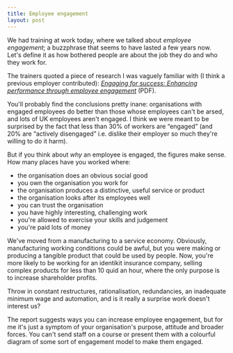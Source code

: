 ```yaml
---
title: Employee engagement
layout: post
---
```


We had training at work today, where we talked about _employee engagement_; a buzzphrase that seems to have lasted a few years now. Let's define it as how bothered people are about the job they do and who they work for.

The trainers quoted a piece of research I was vaguely familiar with (I think a previous employer contributed): <cite><a href="http://www.engageforsuccess.org/wp-content/uploads/2012/09/file52215.pdf">Engaging for success: Enhancing performance through employee engagement</a></cite> (PDF).

You'll probably find the conclusions pretty inane: organisations with engaged employees do better than those whose employees can't be arsed, and lots of UK employees aren't engaged. I think we were meant to be surprised by the fact that less than 30% of workers are &#8220;engaged&#8221; (and 20% are &#8220;actively disengaged&#8221; i.e. dislike their employer so much they're willing to do it harm).

But if you think about _why_ an employee is engaged, the figures make sense. How many places have you worked where:

- the organisation does an obvious social good
- you own the organisation you work for
- the organisation produces a distinctive, useful service or product
- the organisation looks after its employees well
- you can trust the organisation
- you have highly interesting, challenging work
- you're allowed to exercise your skills and judgement
- you're paid lots of money

We've moved from a manufacturing to a service economy. Obviously, manufacturing working conditions could be awful, but you were making or producing a tangible product that could be used by people. Now, you're more likely to be working for an identikit insurance company, selling complex products for less than 10 quid an hour, where the only purpose is to increase shareholder profits.

Throw in constant restructures, rationalisation, redundancies, an inadequate minimum wage and automation, and is it really a surprise work doesn't interest us?

The report suggests ways you can increase employee engagement, but for me it's just a symptom of your organisation's purpose, attitude and broader forces. You can't send staff on a course or present them with a colourful diagram of some sort of engagement model to make them engaged.
